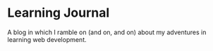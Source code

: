 # Learning Journal

A blog in which I ramble on (and on, and on) about my adventures in learning web development.
